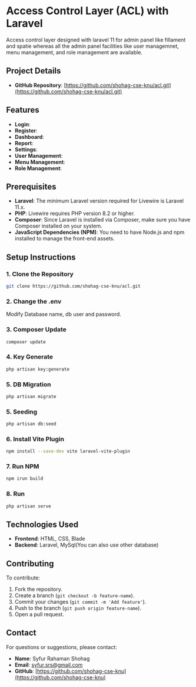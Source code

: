 # Access Control Layer (ACL) with Laravel

Access control layer designed with laravel 11 for admin panel like fillament and spatie whereas all the admin panel facilities like user managemnet, menu management, and role management are available.
## Project Details

- **GitHub Repository**: [https://github.com/shohag-cse-knu/acl.git](https://github.com/shohag-cse-knu/acl.git)

## Features

- **Login**:
- **Register**:
- **Dashboard**:
- **Report**: 
- **Settings**: 
- **User Management**: 
- **Menu Management**:
- **Role Management**:

## Prerequisites

- **Laravel**: The minimum Laravel version required for Livewire is Laravel 11.x.
- **PHP**: Livewire requires PHP version 8.2 or higher.
- **Composer**: Since Laravel is installed via Composer, make sure you have Composer installed on your system.
- **JavaScript Dependencies (NPM)**: You need to have Node.js and npm installed to manage the front-end assets.

## Setup Instructions

### 1. Clone the Repository
```bash
git clone https://github.com/shohag-cse-knu/acl.git
````
### 2. Change the .env
Modify Database name, db user and password.

### 3. Composer Update
```bash
composer update
````
### 4. Key Generate
```bash
php artisan key:generate
````
### 5. DB Migration
```bash
php artisan migrate
````
### 5. Seeding
```bash
php artisan db:seed
````
### 6. Install Vite Plugin
```bash
npm install --save-dev vite laravel-vite-plugin
````
### 7. Run NPM
```bash
npm irun build
````
### 8. Run 
```bash
php artisan serve
````

## Technologies Used

- **Frontend**: HTML, CSS, Blade
- **Backend**: Laravel, MySql(You can also use other database)

## Contributing

To contribute:

1. Fork the repository.
2. Create a branch (`git checkout -b feature-name`).
3. Commit your changes (`git commit -m 'Add feature'`).
4. Push to the branch (`git push origin feature-name`).
5. Open a pull request.

## Contact

For questions or suggestions, please contact:

- **Name**: Syfur Rahaman Shohag
- **Email**: [syfur.srs@gmail.com](mailto:syfur.srs@gmail.com)
- **GitHub**: [https://github.com/shohag-cse-knu](https://github.com/shohag-cse-knu)
